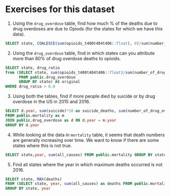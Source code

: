 # Exercises for this dataset

1. Using the `drug_overdose` table, find how much % of the deaths due to drug overdoses are due to Opiods (for the states for which we have this data).
  ```SQL
  SELECT state, COALESCE(sum(opioids_t400t404t406::float), 0)/sum(number_of_drug_overdose_deaths) as drug_ratio FROM public.drug_overdose GROUP BY state ORDER BY drug_ratio DESC
  ```
2. Using the `drug_overdose` table, find in which states can you attribute more than 80% of drug overdose deaths to opioids.

```SQL
SELECT state, drug_ratio
from (SELECT state, sum(opioids_t400t404t406::float)/sum(number_of_drug_overdose_deaths) as drug_ratio 
      FROM public.drug_overdose 
      GROUP BY state) AS original
WHERE drug_ratio > 0.8
```

3. Using both the tables, find if more people died by suicide or by drug overdose in the US in 2015 and 2016.
```SQL
SELECT d.year, sum(suicide)*10 as suicide_deaths, sum(number_of_drug_overdose_deaths) as overdose_deaths 
FROM public.mortality as m 
JOIN public.drug_overdose as d ON d.year = m.year 
GROUP BY d.year 
```

4. While looking at the data in `mortality` table, it seems that death numbers are generally increasing over time. We want to know if there are some states where this is not true. 
```SQL
SELECT state,year, sum(all_causes) FROM public.mortality GROUP BY state, year ORDER BY state,year
```
5. Find all states where the year in which maximum deaths occurred is not 2016.
```SQL
SELECT state, MAX(deaths)
FROM (SELECT state, year, sum(all_causes) as deaths FROM public.mortality GROUP By state, year ORDER By state, year) AS deaths_table
GROUP BY state, year
```



